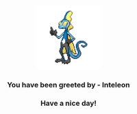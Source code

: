 <p align="center">
            <img src="https://raw.githubusercontent.com/PokeAPI/sprites/master/sprites/pokemon/818.png" width="150" height="150">
          </p>
          <h3 align="center">You have been greeted by - <b>Inteleon</b></h3>
          <h3 align="center">Have a nice day!</h3>
        